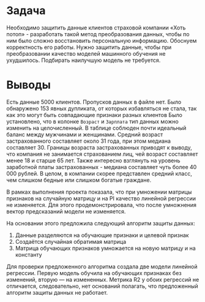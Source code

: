 # Задача
Необходимо защитить данные клиентов страховой компании «Хоть потоп» - разработать такой метод преобразования данных, чтобы по ним было сложно восстановить персональную информацию. Обоснуем корректность его работы.
Нужно защитить данные, чтобы при преобразовании качество моделей машинного обучения не ухудшилось. Подбирать наилучшую модель не требуется.

# Выводы
Есть данные 5000 клиентов. Пропусков данных в файле нет. Было обнаружено 153 явных дупликата, от которых избавляться не стала, так как это могут быть совпадающие признаки разных клиентов
Было установлено, что в колонке `Возраст` и `Зарплата` тип данных можно изменить на целочисленный.
В таблице соблюден почти идеальный баланс между мужчинами и женщинами. Средний возраст застрахованного составляет около 31 года, при этом медиана составляет 30. Границы возраста застрахованных приводят к выводу, что компания не занимается страхованием лиц, чей возраст составляет менее 18 и старше 65 лет. Также интересно взглянуть на уровень заработной платы застрахованных - медиана составляет чуть более 40 000 рублей. В целом, в компании скорее представлен средний класс, чем слишком бедные или слишком богатые граждане. 

В рамках выполнения проекта показала, что при умножении матрицы признаков на случайную  матрицу и на PI качество линейной регрессии не изменяется.
Для этого продемонстрировала, что после умножнения вектор предсказаний модели не изменяется. 

На основании этого предложила следующий алгоритм защиты данных:
1.   Данные разделяются на обучающие признаки и целевой признак
2.   Создаётся случайная обратимая матрица
3.   Матрица обучающих признаков умножается на новую матрицу и на константу

Для проверки предложенного алгоритма создала две модели линейной регрессии.
Первую модель обучила на обучающих признаках без изменений, вторую — на измененных. Метрика R2 у обоих регрессий не отличается, следовательно, нет оснований полагать, что предложенный алгоритм защиты данных не работает.
